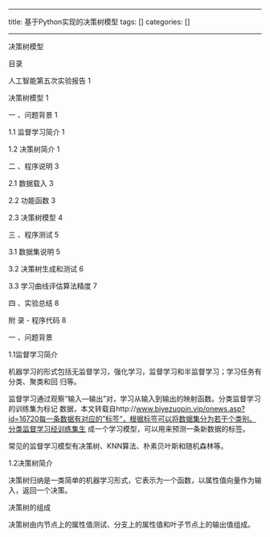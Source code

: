 
--- 
title:  基于Python实现的决策树模型 
tags: []
categories: [] 

---
决策树模型

目录

人工智能第五次实验报告 1

决策树模型 1

一 、问题背景 1

1.1 监督学习简介 1

1.2 决策树简介 1

二 、程序说明 3

2.1 数据载入 3

2.2 功能函数 3

2.3 决策树模型 4

三 、程序测试 5

3.1 数据集说明 5

3.2 决策树生成和测试 6

3.3 学习曲线评估算法精度 7

四 、实验总结 8

附 录 - 程序代码 8

一 、问题背景

1.1监督学习简介

机器学习的形式包括无监督学习，强化学习，监督学习和半监督学习；学习任务有分类、聚类和回 归等。

监督学习通过观察“输入—输出”对，学习从输入到输出的映射函数。分类监督学习的训练集为标记 数据，本文转载自http://www.biyezuopin.vip/onews.asp?id=16720每一条数据有对应的”标签“，根据标签可以将数据集分为若干个类别。分类监督学习经训练集生 成一个学习模型，可以用来预测一条新数据的标签。

常见的监督学习模型有决策树、KNN算法、朴素贝叶斯和随机森林等。

1.2决策树简介

决策树归纳是一类简单的机器学习形式，它表示为一个函数，以属性值向量作为输入，返回一个决策。

决策树的组成

决策树由内节点上的属性值测试、分支上的属性值和叶子节点上的输出值组成。

<img alt="" src="https://img-blog.csdnimg.cn/img_convert/6709be048b9714e4ce97332d96686a86.png">

 
